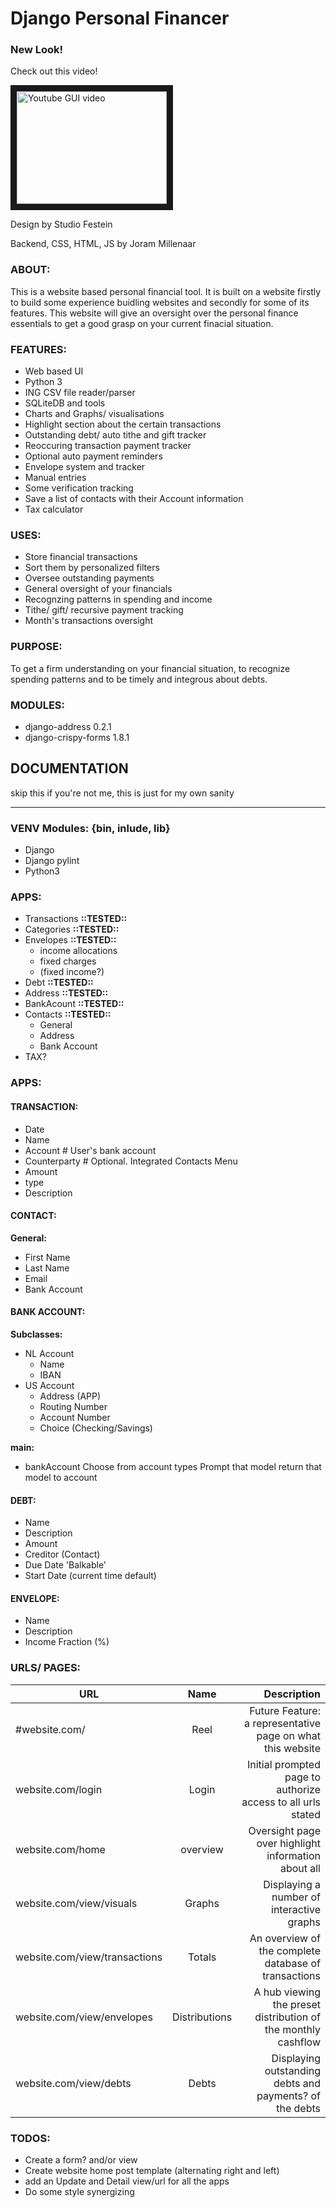# Django Personal Financer

### New Look!
Check out this video!

<a href="http://www.youtube.com/watch?feature=player_embedded&v=FXEApZXXkAI
" target="_blank"><img src="http://img.youtube.com/vi/FXEApZXXkAI/0.jpg" 
alt="Youtube GUI video" width="240" height="180" border="10" /></a>

Design by Studio Festein

Backend, CSS, HTML, JS by Joram Millenaar

### ABOUT:  
This is a website based personal financial tool. It is built on a website firstly to build some experience buidling websites and secondly for some of its features. This website will give an oversight over the personal finance essentials to get a good grasp on your current finacial situation.

### FEATURES:   
* Web based UI
* Python 3
* ING CSV file reader/parser
* SQLiteDB and tools
* Charts and Graphs/ visualisations
* Highlight section about the certain transactions
* Outstanding debt/ auto tithe and gift tracker
* Reoccuring transaction payment tracker
* Optional auto payment reminders
* Envelope system and tracker
* Manual entries
* Some verification tracking
* Save a list of contacts with their Account information
* Tax calculator

### USES:   
* Store financial transactions
* Sort them by personalized filters
* Oversee outstanding payments
* General oversight of your financials
* Recognzing patterns in spending and income
* Tithe/ gift/ recursive payment tracking
* Month's transactions oversight

### PURPOSE:    
To get a firm understanding on your financial situation, to recognize spending patterns and to be timely and integrous about debts.

### MODULES:
* django-address      0.2.1  
* django-crispy-forms 1.8.1  

## DOCUMENTATION
skip this if you're not me, this is just for my own sanity
***

### VENV Modules: {bin, inlude, lib}    
* Django
* Django pylint
* Python3

### APPS:   
* Transactions  **::TESTED::**
* Categories    **::TESTED::**
* Envelopes     **::TESTED::**
    * income allocations
    * fixed charges
    * (fixed income?)
* Debt          **::TESTED::**
* Address       **::TESTED::**
* BankAcount    **::TESTED::**
* Contacts      **::TESTED::**
    * General
    * Address
    * Bank Account
* TAX?

### APPS:   
#### TRANSACTION:
* Date	
* Name	
* Account	            # User's bank account
* Counterparty	        # Optional. Integrated Contacts Menu
* Amount	
* type	
* Description

#### CONTACT:                
**General:**                    
* First Name                
* Last Name                 
* Email           
* Bank Account          

#### BANK ACCOUNT:
**Subclasses:**
* NL Account
    * Name
    * IBAN
* US Account
    * Address (APP)
    * Routing Number
    * Account Number
    * Choice (Checking/Savings)

**main:**
* bankAccount
    Choose from account types
    Prompt that model
    return that model to account

#### DEBT:
* Name
* Description
* Amount
* Creditor (Contact)
* Due Date 'Balkable'
* Start Date (current time default)

#### ENVELOPE:
* Name
* Description
* Income Fraction (%)



### URLS/ PAGES:

|    URL                             | Name                  | Description                                               |
| ------------------------------------|:----------------------:|------------------------------------------------------------:|
|    #website.com/                    | Reel                   | Future Feature: a representative page on what this website |has to offer
|    website.com/login                | Login                  | Initial prompted page to authorize access to all urls stated |below
|    website.com/home                 | overview               | Oversight page over highlight information about all |catagories
|    website.com/view/visuals         | Graphs                 | Displaying a number of interactive graphs|
|    website.com/view/transactions    | Totals                 | An overview of the complete database of transactions|
|    website.com/view/envelopes       | Distributions          | A hub viewing the preset distribution of the monthly cashflow|
|    website.com/view/debts           | Debts                  | Displaying outstanding debts and payments? of the debts |
            

### TODOS:  
* Create a form? and/or view
* Create website home post template (alternating right and left)
* add an Update and Detail view/url for all the apps
* Do some style synergizing

